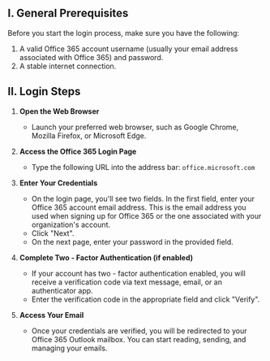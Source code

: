 ## I. General Prerequisites

Before you start the login process, make sure you have the following:

1. A valid Office 365 account username (usually your email address associated with Office 365) and password.
2. A stable internet connection.

## II. Login Steps

1. **Open the Web Browser**
    - Launch your preferred web browser, such as Google Chrome, Mozilla Firefox, or Microsoft Edge.
2. **Access the Office 365 Login Page**
    - Type the following URL into the address bar: `office.microsoft.com`

3. **Enter Your Credentials**
    - On the login page, you'll see two fields. In the first field, enter your Office 365 account email address. This is the email address you used when signing up for Office 365 or the one associated with your organization's account.
    - Click "Next".
    - On the next page, enter your password in the provided field.
4. **Complete Two - Factor Authentication (if enabled)**
    - If your account has two - factor authentication enabled, you will receive a verification code via text message, email, or an authenticator app.
    - Enter the verification code in the appropriate field and click "Verify".
5. **Access Your Email**
    - Once your credentials are verified, you will be redirected to your Office 365 Outlook mailbox. You can start reading, sending, and managing your emails.